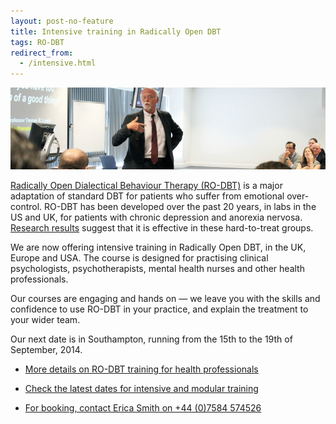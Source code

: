 ```yaml
---
layout: post-no-feature
title: Intensive training in Radically Open DBT
tags: RO-DBT
redirect_from:
  - /intensive.html
---
```



![](/images/presentation.png)

[Radically Open Dialectical Behaviour Therapy (RO-DBT)](/about/) is a major adaptation of standard DBT for patients who suffer from emotional over-control. RO-DBT has been developed over the past 20 years, in labs in the US and UK, for patients with chronic depression and anorexia nervosa. [Research results](http://www.southampton.ac.uk/psychology/research/groups/emotion_and_personality_bio_behavioural_laboratory.page) suggest that it is effective in these hard-to-treat groups.

We are now offering intensive training in Radically Open DBT, in the UK, Europe and USA. The course is designed for practising clinical psychologists, psychotherapists, mental health nurses and other health professionals.

Our courses are engaging and hands on — we leave you with the skills and confidence to use RO-DBT in your practice, and explain the treatment to your wider team.

Our next date is in Southampton, running from the 15th to the 19th of September, 2014.


- [More details on RO-DBT training for health professionals](/professionals/)

- [Check the latest dates for intensive and modular training](/training/)

- [For booking, contact Erica Smith on +44 (0)7584 574526](/contact/)










